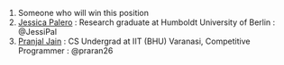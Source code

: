 
1. Someone who will win this position
2. [Jessica Palero](https://github.com/JessiPal) : Research graduate at Humboldt University of Berlin : @JessiPal 
3. [Pranjal Jain](https://github.com/praran26) : CS Undergrad at IIT (BHU) Varanasi, Competitive Programmer : @praran26
